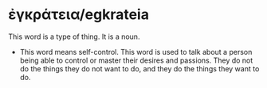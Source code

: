 # ἐγκράτεια/egkrateia 
This word is a type of thing. It is a noun. 

* This word means self-control. This word is used to talk about a person being able to control or master their desires and passions. They do not do the things they do not want to do, and they do the things they want to do.
